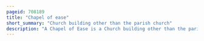```yaml
---
pageid: 708189
title: "Chapel of ease"
short_summary: "Church building other than the parish church"
description: "A Chapel of Ease is a Church building other than the parish Church built within the Confines of a Parish for the Attendance of those who do not easily reach the parish Church because of Distance."
---
```


